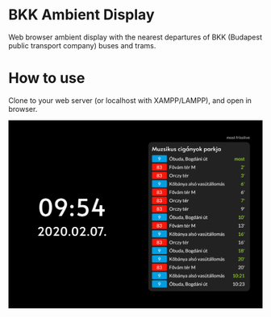 # BKK Ambient Display
Web browser ambient display with the nearest departures of BKK (Budapest public transport company) buses and trams. 

# How to use
Clone to your web server (or localhost with XAMPP/LAMPP), and open in browser.

![Screenshot](bad_screenshot.png)
